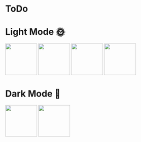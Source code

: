 # ToDo

# Light Mode 🌞

<p>
<img src="https://user-images.githubusercontent.com/99584511/205696593-461d7688-a076-402b-8d77-1250f65f43b8.jpeg" width="100" />
<img src="https://user-images.githubusercontent.com/99584511/205697403-2dc9bd4f-8dee-44d6-8e9f-562993c670da.jpeg"  width="100"/>
<img src="https://user-images.githubusercontent.com/99584511/205697710-456eca0e-40b6-4f65-a167-4d91097699d9.jpeg"  width="100"/>
<img src="https://user-images.githubusercontent.com/99584511/205697980-0bc1123e-5c99-424d-87ce-8f5abb7ec8a9.jpeg"  width="100"/>
<p/>

# Dark Mode 🌙

<p>
<img src="https://user-images.githubusercontent.com/99584511/205698278-df8061d8-adaf-4d3f-9f58-dedf8d8ddc33.jpeg" width="100" />
<img src="https://user-images.githubusercontent.com/99584511/205698405-7fc57c4c-6d7b-4e76-b631-3a33b989b401.jpeg"  width="100"/>
<p/>
